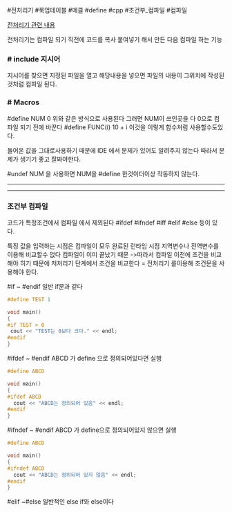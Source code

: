 #전처리기 #룩업테이블 #메클 #define #cpp #조건부_컴파일 #컴파일

[전처리기 관련 내용](https://www.iar.com/kr/knowledge/learn/programming/basics-of-using-the-preprocessor/)

전처리기는 컴파일 되기 직전에 코드를 복사 붙여넣기 해서 만든 다음 
컴파일 하는 기능

### \# include 지시어
지시어를 찾으면 지정된 파일을 열고 해당내용을 넣으면 파일의 내용이 그위치에 작성된것처럼 컴파일 된다.

### \# Macros
\#define NUM 0
위와 같은 방식으로 사용된다
그러면 NUM이 쓰인곳을 다 0으로 컴파일 되기 전에 바꾼다
\#define FUNC(i) 10 + i
이것을 이렇게 함수처럼 사용할수도있다.

들어온 값을 그대로사용하기 때문에 IDE 에서 문제가 있어도 알려주지 않는다
따라서 문제가 생기기 좋고 잘봐야한다.

\#undef NUM
을 사용하면 NUM을 \#define 한것이더이상 작동하지 않는다.

----
---

### 조건부 컴파일
코드가 특정조건에서 컴파일 에서 제외된다
\#ifdef \#ifndef  \#iff \#elif \#else 등이 있다.

특징
값을 입력하는 시점은 컴파일이 모두 완료된 런타임 시점
지역변수나 전역변수를 이용해 비교할수 없다 컴파일이 이미 끝났기 때문
->따라서 컴파일 이전에 조건을 비교해야 히기 때문에 저처리기 단계에서 조건을 비교한다 = 전처리기 를이용해 조건문을 사용해야 한다.

\#if ~ \#endif
일반 if문과 같다
```Cpp
#define TEST 1

void main()
{
#if TEST > 0
 cout << "TEST는 0보다 크다." << endl;
#endif
}
```

\#ifdef  ~ \#endif
ABCD 가 define 으로 정의되어있다면 실행
```Cpp
#define ABCD

void main()
{
#ifdef ABCD
  cout << "ABCD는 정의되어 있음" << endl;
#endif
}
```

\#ifndef ~ \#endif
ABCD 가 define으로 정의되어있지 않으면 실행
```Cpp
#define ABCD

void main()
{
#ifndef ABCD
  cout << "ABCD는 정의되어 있지 않음" << endl;
#endif
}
```

\#elif ~\#else
일반적인 else if와 else이다

